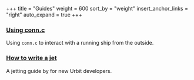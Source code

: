+++
title = "Guides"
weight = 600
sort_by = "weight"
insert_anchor_links = "right"
auto_expand = true
+++

### [Using conn.c](/system/runtime/guides/conn)

Using `conn.c` to interact with a running ship from the outside.

### [How to write a jet](/system/runtime/guides/jetting)

A jetting guide by for new Urbit developers.
